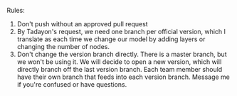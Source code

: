 Rules:

1.	Don't push without an approved pull request
2.	By Tadayon's request, we need one branch per official version, which I 
		translate as each time we change our model by adding layers or 
		changing the number of nodes. 
3.	Don't change the version branch directly. There is a master branch, but
		we won't be using it. We will decide to open a new version, which
		will directly branch off the last version branch. Each team
		member should have their own branch that feeds into each version
		branch. Message me if you're confused or have questions.


